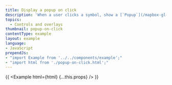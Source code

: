 ```yaml
---
title: Display a popup on click
description: 'When a user clicks a symbol, show a [`Popup`](/mapbox-gl-js/api/#popup) containing more information. The symbols are from the [Maki](https://labs.mapbox.com/maki-icons/) symbol set used in the Mapbox Streets style.'
topics:
  - Controls and overlays
thumbnail: popup-on-click
contentType: example
layout: example
language:
- JavaScript
prependJs:
- "import Example from '../../components/example';"
- "import html from './popup-on-click.html';"
---
```


{{ <Example html={html} {...this.props} /> }}
